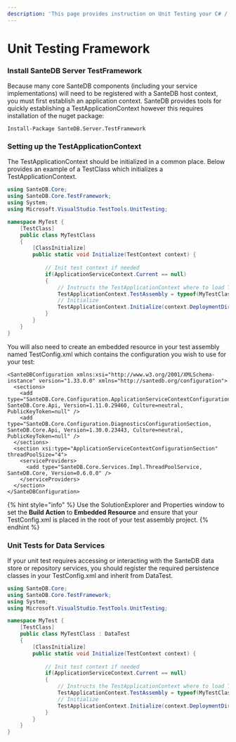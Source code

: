 ```yaml
---
description: 'This page provides instruction on Unit Testing your C# / .NET SanteDB Plugins'
---
```


# Unit Testing Framework

### Install SanteDB Server TestFramework

Because many core SanteDB components \(including your service implementations\) will need to be registered with a SanteDB host context, you must first establish an application context. SanteDB provides tools for quickly establishing a TestApplicationContext however this requires installation of the nuget package:

```text
Install-Package SanteDB.Server.TestFramework
```

### Setting up the TestApplicationContext

The TestApplicationContext should be initialized in a common place. Below provides an example of a TestClass which initializes a TestApplicationContext.

```csharp
using SanteDB.Core;
using SanteDB.Core.TestFramework;
using System;
using Microsoft.VisualStudio.TestTools.UnitTesting;

namespace MyTest {
    [TestClass]
    public class MyTestClass
    {
        [ClassInitialize]
        public static void Initialize(TestContext context) {
            
            // Init test context if needed
            if(ApplicationServiceContext.Current == null)
            {
                // Instructs the TestApplicationContext where to load TestConfig.xml
                TestApplicationContext.TestAssembly = typeof(MyTestClass).Assembly;
                // Initialize
                TestApplicationContext.Initialize(context.DeploymentDirectory);
            }
        }
    }
}
```

You will also need to create an embedded resource in your test assembly named TestConfig.xml which contains the configuration you wish to use for your test:

```markup
<SanteDBConfiguration xmlns:xsi="http://www.w3.org/2001/XMLSchema-instance" version="1.33.0.0" xmlns="http://santedb.org/configuration">
  <sections>
    <add type="SanteDB.Core.Configuration.ApplicationServiceContextConfigurationSection, SanteDB.Core.Api, Version=1.11.0.29460, Culture=neutral, PublicKeyToken=null" />
    <add type="SanteDB.Core.Configuration.DiagnosticsConfigurationSection, SanteDB.Core.Api, Version=1.30.0.23443, Culture=neutral, PublicKeyToken=null" />
  </sections>
  <section xsi:type="ApplicationServiceContextConfigurationSection" threadPoolSize="4">
    <serviceProviders>
      <add type="SanteDB.Core.Services.Impl.ThreadPoolService, SanteDB.Core, Version=0.6.0.0" />
    </serviceProviders>
  </section>
</SanteDBConfiguration>
```

{% hint style="info" %}
Use the SolutionExplorer and Properties window to set the **Build Action** to **Embedded Resource** and ensure that your TestConfig.xml is placed in the root of your test assembly project.
{% endhint %}

### Unit Tests for Data Services

If your unit test requires accessing or interacting with the SanteDB data store or repository services, you should register the required persistence classes in your TestConfig.xml and inherit from DataTest.

```csharp
using SanteDB.Core;
using SanteDB.Core.TestFramework;
using System;
using Microsoft.VisualStudio.TestTools.UnitTesting;

namespace MyTest {
    [TestClass]
    public class MyTestClass : DataTest
    {
        [ClassInitialize]
        public static void Initialize(TestContext context) {
            
            // Init test context if needed
            if(ApplicationServiceContext.Current == null)
            {
                // Instructs the TestApplicationContext where to load TestConfig.xml
                TestApplicationContext.TestAssembly = typeof(MyTestClass).Assembly;
                // Initialize
                TestApplicationContext.Initialize(context.DeploymentDirectory);
            }
        }
    }
}
```

